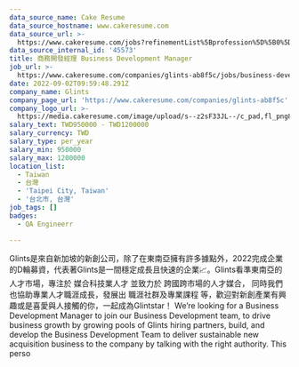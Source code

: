 ```yaml
---
data_source_name: Cake Resume
data_source_hostname: www.cakeresume.com
data_source_url: >-
  https://www.cakeresume.com/jobs?refinementList%5Bprofession%5D%5B0%5D=engineering_qa-engineer&refinementList%5Bsalary_currency%5D=TWD&range%5Bsalary_range%5D%5Bmin%5D=800096
data_source_internal_id: '45573'
title: 商務開發經理 Business Development Manager
job_url: >-
  https://www.cakeresume.com/companies/glints-ab8f5c/jobs/business-development-manager-dcc3a4
date: 2022-09-02T09:59:48.291Z
company_name: Glints
company_page_url: 'https://www.cakeresume.com/companies/glints-ab8f5c'
company_logo_url: >-
  https://media.cakeresume.com/image/upload/s--z2sF33JL--/c_pad,fl_png8,h_200,w_200/v1617166654/m9ijlqtljoax4v3eqqkl.png
salary_text: TWD950000 - TWD1200000
salary_currency: TWD
salary_type: per_year
salary_min: 950000
salary_max: 1200000
location_list:
  - Taiwan
  - 台灣
  - 'Taipei City, Taiwan'
  - '台北市, 台灣'
job_tags: []
badges:
  - QA Engineerr

---
```


Glints是來自新加坡的新創公司，除了在東南亞擁有許多據點外，2022完成企業的D輪募資，代表著Glints是一間穩定成長且快速的企業📈。Glints看準東南亞的人才市場，專注於 媒合科技業人才 並致力於 跨國跨市場的人才媒合， 同時我們也協助專業人才職涯成長，發展出 職涯社群及專業課程 等，歡迎對新創產業有興趣或是喜愛與人接觸的你，一起成為Glintstar！ We’re looking for a Business Development Manager to join our Business Development team, to drive business growth by growing pools of Glints hiring partners, build, and develop the Business Development Team to deliver sustainable new acquisition business to the company by talking with the right authority. This perso